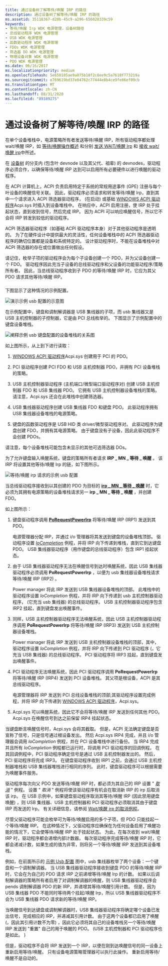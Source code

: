 ```yaml
---
title: 通过设备树了解等待/唤醒 IRP 的路径
description: 通过设备树了解等待/唤醒 IRP 的路径
ms.assetid: 35118367-d20b-45c9-a296-656028339c59
keywords:
- 等待/唤醒 Irp WDK 电源管理，设备树路径
- 总线驱动程序 WDK 电源管理
- USB WDK 电源管理
- 函数驱动程序 WDK 电源管理
- FDOs WDK 电源管理
- 筛选器 DO WDK 电源管理
- 物理设备对象 WDK 电源管理
- PDO WDK 电源管理
ms.date: 06/16/2017
ms.localizationpriority: medium
ms.openlocfilehash: 5e650185ae9a875b18f2c8ee9c5a7618f773219a
ms.sourcegitcommit: e769619bd37e04762c77444e8b4ce9fe86ef09cb
ms.translationtype: MT
ms.contentlocale: zh-CN
ms.lasthandoff: 08/31/2020
ms.locfileid: "89189275"
---
```

# <a name="understanding-the-path-of-waitwake-irps-through-a-device-tree"></a>通过设备树了解等待/唤醒 IRP 的路径





在单个设备堆栈中，电源策略所有者发送等待/唤醒 IRP，所有驱动程序都处理 wait/唤醒 IRP，如 [等待/唤醒操作概述](overview-of-wait-wake-operation.md) 和分别 [发送 WAIT/唤醒 Irp](sending-a-wait-wake-irp.md) 和 [接收 wait/唤醒 irp](receiving-a-wait-wake-irp.md)中所述。

在 [设备树](device-tree.md) 的分支内 (包含叶 devnode 以及其父代、祖辈) 的 devnodes，驱动程序必须合作，以确保等待/唤醒 IRP 达到可以启用所有必要硬件以进行唤醒的驱动程序。

在 ACPI 计算机上，ACPI 负责启用特定于系统的常规用途事件 (GPE) 注册与每个叶设备的唤醒信号关联。 因此，驱动程序必须请求和转发等待/唤醒 Irp，直到其中一个请求进入 ACPI 筛选器驱动程序， (在启动) 或基础 [WINDOWS ACPI 驱动程序](acpi-driver.md)Acpi.sys 时插入到设备堆栈中。 在响应中，ACPI 启用注册，使 IRP 处于挂起状态，直到收到信号，然后完成 IRP。 因为 ACPI 可以响应唤醒信号，所以它不会将 IRP 转发到较低的驱动程序。

ACPI 筛选器驱动程序（如基础 ACPI 驱动程序本身）对于其他驱动程序是透明的。 为了在硬件设计中提供最大的灵活性，任何设备堆栈中的 ACPI 筛选器驱动程序的确切位置都是设备和系统特定的。 设计驱动程序时，不能在设备堆栈中对 ACPI 筛选器的存在或位置做出任何假设。

请记住，枚举子项的驱动程序会为每个子设备创建一个 PDO，并为父设备创建一个 FDO。 驱动程序因此充当子设备的总线驱动程序和父设备的功能驱动程序/策略所有者。 因此，当总线驱动程序收到子 PDO 的等待/唤醒 IRP 时，它应为其父 PDO 请求其他等待/唤醒 IRP。

### <a href="" id="sample-usb-configuration"></a>

下图显示了这种情况的示例配置。

![演示示例 usb 配置的示意图](images/wwhw.png)

在示例配置中，键盘和调制解调器是 USB 集线器的子项，而 usb 集线器又是 USB 主机控制器的子控制器，它是由 PCI 总线枚举的。 下图显示了示例配置中的键盘设备堆栈。

![阐释示例 usb 键盘配置的设备堆栈的关系图](images/wwdobj.png)

如上图所示，从上到下进行读取：

1.  [WINDOWS ACPI 驱动程序](acpi-driver.md)Acpi.sys 创建用于 PCI 的 PDO。

2.  PCI 驱动程序创建 PCI FDO 和 USB 主机控制器 PDO，并拥有 PCI 设备堆栈的策略。

3.  USB 主机控制器驱动程序 (主机端口/微型端口驱动程序对) 创建 USB 主机控制器 FDO 和 USB 集线器 PDO。 它拥有 USB 主机控制器设备堆栈的策略。 请注意，Acpi.sys 还会在此堆栈中创建筛选器。

4.  USB 集线器驱动程序创建 USB 集线器 FDO 和键盘 PDO。 此驱动程序拥有 USB 集线器设备堆栈的电源策略。

5.  键盘的函数驱动程序是 USB HID 类 driver/微型驱动程序对。 此驱动程序为键盘创建 FDO，并拥有其电源策略。 由于键盘没有子设备，因此此驱动程序不会创建 PDOs。

请注意，每个设备堆栈可能包含未显示的其他可选筛选器 DOs。

为了允许键盘输入唤醒系统，键盘的策略所有者请求 **IRP \_ MN \_ 等待 \_ 唤醒** 。 该 IRP 将设置其他等待/唤醒 Irp 的链，如下图所示。

![等待/唤醒 irp 请求的示例 usb 配置](images/wwcascade.png)

当总线驱动程序接收到以其创建的 PDO 为目标的 [**irp \_ MN \_ 等待 \_ 唤醒**](./irp-mn-wait-wake.md) 时，它必须为其拥有电源策略的设备堆栈请求另一 **irp \_ MN \_ 等待 \_ 唤醒** ，并创建 FDO。

如上图所示：

1.  键盘驱动程序调用 [**PoRequestPowerIrp**](/windows-hardware/drivers/ddi/wdm/nf-wdm-porequestpowerirp) 将等待/唤醒 IRP (IRP1) 发送到其 PDO。

    电源管理器分配 IRP，并通过 i/o 管理器将其发送到键盘的设备堆栈顶部。 驱动程序设置 [*IoCompletion*](/windows-hardware/drivers/ddi/wdm/nc-wdm-io_completion_routine) 例程，并将 IRP 向下传递到堆栈，直到它到达键盘 PDO。 USB 集线器驱动程序（用作键盘的总线驱动程序）包含 IRP1 挂起状态。

2.  由于 USB 集线器驱动程序无法在唤醒信号到达时唤醒系统，因此 USB 集线器驱动程序必须调用 **PoRequestPowerIrp** ，以便为 usb 集线器设备堆栈请求等待/唤醒 IRP (IRP2) 。

    Power manager 将此 IRP 发送到 USB 集线器设备堆栈的顶部。 此堆栈中的驱动程序设置 *IoCompletion* 例程，并将 IRP 向下传递到 usb 主机控制器驱动程序， (它充当 usb 集线器) 的总线驱动程序。 USB 主机控制器驱动程序包含 IRP2 挂起，直到键盘发出唤醒事件。

3.  同样，USB 主机控制器驱动程序无法唤醒系统，因此 USB 主机控制器驱动程序调用 **PoRequestPowerIrp** 将等待/唤醒 IRP (IRP3) 发送到 USB 主机控制器设备堆栈。

    Power manager 将此 IRP 发送到 USB 主机控制器设备堆栈的顶部，其中，驱动程序设置 *IoCompletion* 例程，并将 IRP 向下传递到 PCI 驱动程序 (，它充当 USB 集线器) 的总线驱动程序。 PCI 驱动程序将 IRP3 挂起，直到键盘发出唤醒事件。

4.  PCI 驱动程序无法唤醒系统，因此 PCI 驱动程序调用 **PoRequestPowerIrp** 将等待/唤醒 IRP (IRP4) 发送到 PCI 设备堆栈。 其父项是根设备，ACPI 是其总线驱动程序。

    电源管理器将 IRP 发送到 PCI 总线设备堆栈的顶部;其驱动程序设置完成例程，并将 IRP 向下传递到 [WINDOWS ACPI 驱动程序](acpi-driver.md)，Acpi.sys。

5.  Acpi.sys 可以唤醒系统，因此它不会将等待/唤醒 IRP 发送到任何其他 PDO。 Acpi.sys 在唤醒信号到达之前保留 IRP4 挂起状态。

当键盘断言唤醒信号时，Acpi.sys 会将其截取。 但是，ACPI 无法确定键盘是否宣称了信号，只是信号通过根设备发出。 然后 Acpi.sys IRP4 完成，并且 i/o 管理器会调用 *IoCompletion* 例程，并在 PCI 设备堆栈中进行备份。 当 IRP4 完成并且所有 *IoCompletion* 例程都已运行时，将调用 PCI 驱动程序的回调例程。 在其回调例程中，PCI 驱动程序确定信号是通过 USB 主机控制器发出的。 然后，PCI 驱动程序将完成 IRP3。 在键盘驱动程序收到 IRP1 之前，会通过 USB 主机控制器堆栈和 USB 集线器堆栈进行相同的序列。 此时，键盘驱动程序可以根据需要为唤醒事件服务。

驱动程序每次向父 PDO 发送等待/唤醒 IRP 时，都必须为其自己的 IRP 设置 " [*取消*](/windows-hardware/drivers/ddi/wdm/nc-wdm-driver_cancel) " 例程。 设置 " *取消* " 例程将使该驱动程序有机会在取消新 IRP 的 irp 后取消该 irp。 在 USB 示例中，如果键盘驱动程序取消其等待/唤醒 IRP (因此禁用键盘唤醒) ，则 USB 集线器、USB 主机控制器和 PCI 驱动程序必须取消其由于键盘 IRP 而发送的 Irp。 有关详细信息，请参阅 [Wait/唤醒 irp 的取消例程](canceling-a-wait-wake-irp.md#ddk-cancel-routines-for-wait-wake-irps-kg)。

尽管父驱动程序可能会枚举可为等待/唤醒启用的多个子项，但 PDO 只能挂起一个等待/唤醒 IRP。 在这种情况下，父驱动程序应确保在为任何设备启用了唤醒功能的情况下，它会使等待/唤醒 IRP 处于挂起状态。 为此，在每次收到 wait/唤醒 IRP 时，驱动程序都会递增内部计数器。 每次驱动程序完成等待/唤醒 IRP 时，它都会递减计数，如果生成的值为非零，则将另一个等待/唤醒 IRP 发送到其设备堆栈。

例如，在前面所示的 [示例 Usb 配置](#sample-usb-configuration) 图中，usb 集线器枚举了两个设备：一个键盘和一个调制解调器。 当 USB 集线器驱动程序接收到键盘 PDO 的等待/唤醒 IRP 时，它会在为自己的 PDO 请求 IRP 之前递增等待/唤醒 Irp 的计数。 如果以后调制解调器的策略所有者启用了对调制解调器的唤醒，则 USB 集线器驱动程序会 pends 调制解调器 PDO 的新 IRP，并递增其等待/唤醒引用计数。 但是，因为 USB 集线器 PDO 不能同时等待两个挂起/唤醒 Irp，所以 USB 集线器驱动程序不会为 USB 集线器 PDO 请求新的等待/唤醒 IRP。

当唤醒信号到达键盘或调制解调器时，USB 集线器驱动程序将确定哪个设备已发出信号，完成相应的 IRP，并递减其引用计数。 由于这两个设备都已启用了唤醒 (，因此其引用计数不为零) ，因此它必须将其自己的设备堆栈另一个等待/唤醒 IRP 发送到 "重置" 自己的用于唤醒的 PDO。  (USB 主机控制器和 PCI 驱动程序也是如此。 ) 

但是，驱动程序不会将 IRP 发送到一个 IRP，以便在刚到达唤醒信号的同一设备上重新启用等待/唤醒。 只有设备电源策略管理器可以执行此操作。 重新启用等待/唤醒不是自动的。

 

